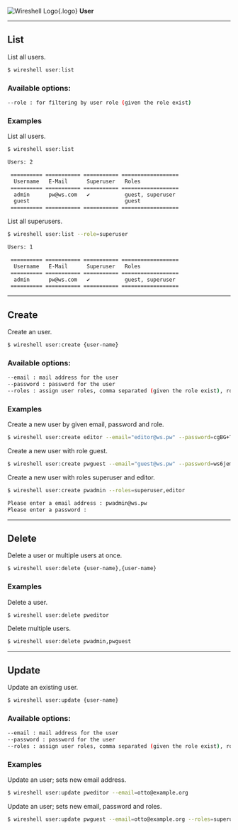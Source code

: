 ![Wireshell Logo](/assets/img/favicon-16x16.png){.logo} **User**

---

## List

List all users.

```sh
$ wireshell user:list
```

### Available options:

```sh
--role : for filtering by user role (given the role exist)
```

### Examples

List all users.

```sh
$ wireshell user:list

Users: 2

 ========== =========== =========== ==================
  Username   E-Mail      Superuser   Roles
 ========== =========== =========== ==================
  admin      pw@ws.com   ✔           guest, superuser
  guest                              guest
 ========== =========== =========== ==================
```

List all superusers.

```sh
$ wireshell user:list --role=superuser

Users: 1

 ========== =========== =========== ==================
  Username   E-Mail      Superuser   Roles
 ========== =========== =========== ==================
  admin      pw@ws.com   ✔           guest, superuser
 ========== =========== =========== ==================
```

---

## Create

Create an user.

```sh
$ wireshell user:create {user-name}
```

### Available options:

```sh
--email : mail address for the user 
--password : password for the user
--roles : assign user roles, comma separated (given the role exist), role`guest is attached by default
```

### Examples

Create a new user by given email, password and role.

```sh
$ wireshell user:create editor --email="editor@ws.pw" --password=cgBG+T9e7Nu2 --roles=editor
```

Create a new user with role guest.

```sh
$ wireshell user:create pwguest --email="guest@ws.pw" --password=ws6jem6un3V&
```

Create a new user with roles superuser and editor.

```sh
$ wireshell user:create pwadmin --roles=superuser,editor

Please enter a email address : pwadmin@ws.pw
Please enter a password :
```

---

## Delete

Delete a user or multiple users at once.

```sh
$ wireshell user:delete {user-name},{user-name}
```

### Examples

Delete a user.

```sh
$ wireshell user:delete pweditor
```

Delete multiple users.

```sh
$ wireshell user:delete pwadmin,pwguest
```

---

## Update

Update an existing user.

```sh
$ wireshell user:update {user-name}
```

### Available options:

```sh
--email : mail address for the user 
--password : password for the user
--roles : assign user roles, comma separated (given the role exist), role`guest is attached by default
```

### Examples

Update an user; sets new email address.

```sh
$ wireshell user:update pweditor --email=otto@example.org
```

Update an user; sets new email, password and roles.

```sh
$ wireshell user:update pwguest --email=otto@example.org --roles=superuser,editor --password=somepass
```
